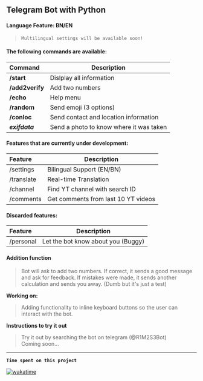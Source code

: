 ## Telegram Bot with Python

#### Language Feature: BN/EN
> `Multilingual settings will be available soon!`

#### The following commands are available:
| Command | Description |
|:-------|-----------|
| **/start** | Dislplay all information |
| **/add2verify** | Add two numbers |
| **/echo** | Help menu |
| **/random** | Send emoji (3 options) |
| **/conloc** | Send contact and location information |
| _**exifdata**_ | Send a photo to know where it was taken |


#### Features that are currently under development:
| Feature | Description |
|:-------|-----------|
| /settings | Bilingual Support (EN/BN) |
| /translate | Real-time Translation |
| /channel | Find YT channel with search ID |
| /comments | Get comments from last 10 YT videos |

#### Discarded features:
| Feature | Description |
|:-------|-----------|
| /personal | Let the bot know about you (Buggy) |

#### Addition function
> Bot will ask to add two numbers. If correct, it sends a good message and ask for feedback. If mistakes were made, it sends another calculation and sends you away. (Dumb but it's just a test)

**Working on:**
> Adding functionality to inline keyboard buttons so the user can interact with the bot.   

**Instructions to try it out**
> Try it out by searching the bot on telegram (@R1M2S3Bot)  
> Coming soon...  
---


**`Time spent on this project`**

[![wakatime](https://wakatime.com/badge/user/0602677e-e1f1-4ba7-90c1-770c3a600207/project/359e1b74-6519-493d-8045-68ff46564e48.svg)](https://wakatime.com/badge/user/0602677e-e1f1-4ba7-90c1-770c3a600207/project/359e1b74-6519-493d-8045-68ff46564e48)